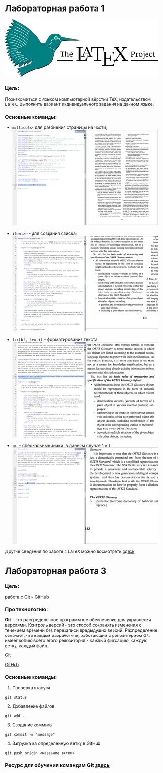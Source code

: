 # Лабораторная работа 1

![](./Images/LaTeX.png)

### Цель:

Познакомиться с языком компьютерной вёрстки TeX, издательством LaTeX. Выполнить вариант индивидуального задания на данном языке.

### Основные команды:

* `multicols`- для разбиения страницы на части;
![](./Images/multicols.png)

* `itemize` - для создания списка;
![](./Images/itemize.png)

* `textbf, textit` - форматирование текста
![](./Images/textFormatting.png)

* $\coloneqq$` - специальные знаки (в данном случае ':=')
![](./Images/mathematics.png)

Другие сведения по работе с LaTeX можно посмотреть [здесь](https://www.overleaf.com/learn/latex/Learn_LaTeX_in_30_minutes)

# Лабораторная работа 3

### Цель: 

работа с Git и GitHub

 [](./Images/git.png)

### Про технологию:

 <b>Git</b> - это распределенное программное обеспечение для управления версиями. Контроль версий - это способ сохранять изменения с течением времени без перезаписи предыдущих версий. Распределение означает, что каждый разработчик, работающий с репозиторием Git, имеет копию всего этого репозитория - каждый фиксацию, каждую ветку, каждый файл.

 [Git](https://git-scm.com/)

 [GitHub](https://github.com/)
 
 ### Основные команды:
 
 1. Проверка стасуса

 ```
 git status
 ```
2. Добавление файлов

```
git add .
```
3. Создание коммита

```
git commit -m "message"
```
4. Загрузка на определенную ветку в GitHub

```
git push origin <название ветки>
```
### Ресурс для обучения командам Git [здесь](https://habr.com/ru/articles/541258/)

